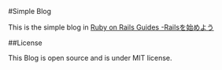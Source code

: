 #Simple Blog

This is the simple blog in [Ruby on Rails Guides -Railsを始めよう](http://railsguides.jp/getting_started.html)

##License

This Blog is open source and is under MIT license.
